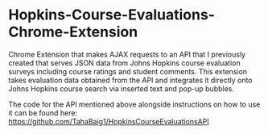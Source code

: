 # Hopkins-Course-Evaluations-Chrome-Extension

Chrome Extension that makes AJAX requests to an API that I previously created that serves JSON data from Johns Hopkins course evaluation surveys including course ratings and student comments. 
This extension takes evaluation data obtained from the API and integrates it directly onto Johns Hopkins course search via inserted text and pop-up bubbles.


The code for the API mentioned above alongside instructions on how to use it can be found here: https://github.com/TahaBaig1/HopkinsCourseEvaluationsAPI
